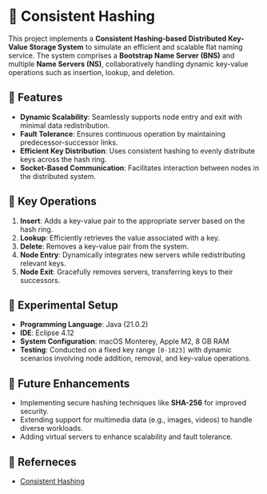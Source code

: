 # 🔖 Consistent Hashing

This project implements a **Consistent Hashing-based Distributed Key-Value Storage System** to simulate an efficient and scalable flat naming service. The system comprises a **Bootstrap Name Server (BNS)** and multiple **Name Servers (NS)**, collaboratively handling dynamic key-value operations such as insertion, lookup, and deletion.

## 🔷 Features
- **Dynamic Scalability**: Seamlessly supports node entry and exit with minimal data redistribution.
- **Fault Tolerance**: Ensures continuous operation by maintaining predecessor-successor links.
- **Efficient Key Distribution**: Uses consistent hashing to evenly distribute keys across the hash ring.
- **Socket-Based Communication**: Facilitates interaction between nodes in the distributed system.

## 🔷 Key Operations
1. **Insert**: Adds a key-value pair to the appropriate server based on the hash ring.
2. **Lookup**: Efficiently retrieves the value associated with a key.
3. **Delete**: Removes a key-value pair from the system.
4. **Node Entry**: Dynamically integrates new servers while redistributing relevant keys.
5. **Node Exit**: Gracefully removes servers, transferring keys to their successors.

## 🔷 Experimental Setup
- **Programming Language**: Java (21.0.2)
- **IDE**: Eclipse 4.12
- **System Configuration**: macOS Monterey, Apple M2, 8 GB RAM
- **Testing**: Conducted on a fixed key range `[0-1023]` with dynamic scenarios involving node addition, removal, and key-value operations.

## 🔷 Future Enhancements
- Implementing secure hashing techniques like **SHA-256** for improved security.
- Extending support for multimedia data (e.g., images, videos) to handle diverse workloads.
- Adding virtual servers to enhance scalability and fault tolerance.

## 🔷 Referneces
- [Consistent Hashing](https://youtu.be/UF9Iqmg94tk?si=xIXjNntvbkFqL1zY)

